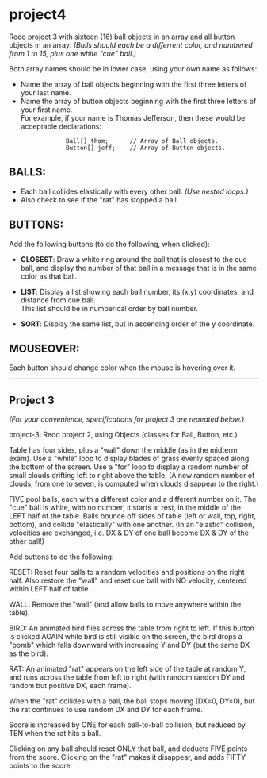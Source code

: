 # project4
Redo project 3 with sixteen (16) ball objects in an array and all button objects in an array:
*(Balls should each be a differrent color, and numbered from 1 to 15, plus one white "cue" ball.)*

Both array names should be in lower case, using your own name as follows:  
* Name the array of ball objects beginning with the first three letters of your last name.  
* Name the array of button objects beginning with the first three letters of your first name.  
For example, if your name is Thomas Jefferson, then these would be acceptable declarations:  
```
                Ball[] thom;      // Array of Ball objects.  
                Button[] jeff;    // Array of Button objects.
```
BALLS:
-----
* Each ball collides elastically with every other ball.  *(Use nested loops.)*   
* Also check to see if the "rat" has stopped a ball.

BUTTONS:
-------
Add the following buttons (to do the following, when clicked):
* __CLOSEST__:  Draw a white ring around the ball that is closest to the cue ball,
and display the number of that ball in a message that is in the same color as that ball.

* __LIST__:     Display a list showing each ball number, its (x,y) coordinates, and distance from cue ball.  
This list should be in numberical order by ball number.

* __SORT__:     Display the same list, but in ascending order of the y coordinate.

MOUSEOVER:
---------
Each button should change color when the mouse is hovering over it.


---------
Project 3
---------
*(For your convenience, specifications for project 3 are repeated below.)*

project-3:
Redo project 2, using Objects (classes for Ball, Button, etc.)

Table has four sides, plus a "wall" down the middle (as in the midterm exam). Use a "while" loop to display blades of grass evenly spaced along the bottom of the screen. Use a "for" loop to display a random number of small clouds drifting left to right above the table. (A new random number of clouds, from one to seven, is computed when clouds disappear to the right.)

FIVE pool balls, each with a different color and a different number on it.
The "cue" ball is white, with no number; it starts at rest, in the middle of the LEFT half of the table.
Balls bounce off sides of table (left or wall, top, right, bottom), and collide "elastically" with one another.
(In an "elastic" collision, velocities are exchanged, i.e. DX & DY of one ball become DX & DY of the other ball!)

Add buttons to do the following:

RESET: Reset four balls to a random velocities and positions on the right half.
Also restore the "wall" and reset cue ball with NO velocity, centered within LEFT half of table.

WALL: Remove the "wall" (and allow balls to move anywhere within the table).

BIRD: An animated bird flies across the table from right to left.
If this button is clicked AGAIN while bird is still visible on the screen,
the bird drops a "bomb" which falls downward with increasing Y and DY (but the same DX as the bird).

RAT: An animated "rat" appears on the left side of the table at random Y, and runs across the table from left to right (with random random DY and random but positive DX, each frame).

When the "rat" collides with a ball, the ball stops moving (DX=0, DY=0), but the rat continues to use random DX and DY for each frame.

Score is increased by ONE for each ball-to-ball collision, but reduced by TEN when the rat hits a ball.

Clicking on any ball should reset ONLY that ball, and deducts FIVE points from the score. Clicking on the "rat" makes it disappear, and adds FIFTY points to the score.
